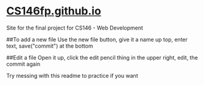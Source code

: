 # [CS146fp.github.io](http://CS146fp.github.io)
Site for the final project for CS146 - Web Development

##To add a new file
Use the new file button, give it a name up top, enter text, save("commit") at the bottom

##Edit a file
Open it up, click the edit pencil thing in the upper right, edit, the commit again

Try messing with this readme to practice if you want
